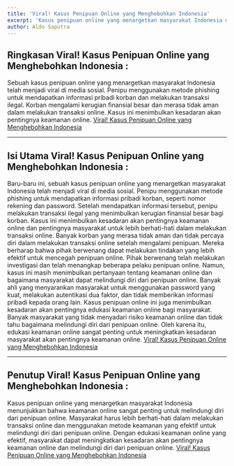 ```yaml
---
title: 'Viral! Kasus Penipuan Online yang Menghebohkan Indonesia'
excerpt: 'Kasus penipuan online yang menargetkan masyarakat Indonesia menjadi viral, menimbulkan kerugian finansial besar. Viral! Kasus Penipuan Online yang Menghebohkan Indonesia'
author: Aldo Saputra
---
```


## Ringkasan Viral! Kasus Penipuan Online yang Menghebohkan Indonesia :

Sebuah kasus penipuan online yang menargetkan masyarakat Indonesia telah menjadi viral di media sosial. Penipu menggunakan metode phishing untuk mendapatkan informasi pribadi korban dan melakukan transaksi ilegal. Korban mengalami kerugian finansial besar dan merasa tidak aman dalam melakukan transaksi online. Kasus ini menimbulkan kesadaran akan pentingnya keamanan online. [Viral! Kasus Penipuan Online yang Menghebohkan Indonesia](https://kae.co.id)

---

## Isi Utama Viral! Kasus Penipuan Online yang Menghebohkan Indonesia :

Baru-baru ini, sebuah kasus penipuan online yang menargetkan masyarakat Indonesia telah menjadi viral di media sosial. Penipu menggunakan metode phishing untuk mendapatkan informasi pribadi korban, seperti nomor rekening dan password. Setelah mendapatkan informasi tersebut, penipu melakukan transaksi ilegal yang menimbulkan kerugian finansial besar bagi korban.
Kasus ini menimbulkan kesadaran akan pentingnya keamanan online dan pentingnya masyarakat untuk lebih berhati-hati dalam melakukan transaksi online. Banyak korban yang merasa tidak aman dan tidak percaya diri dalam melakukan transaksi online setelah mengalami penipuan. Mereka berharap bahwa pihak berwenang dapat melakukan tindakan yang lebih efektif untuk mencegah penipuan online.
Pihak berwenang telah melakukan investigasi dan telah menangkap beberapa pelaku penipuan online. Namun, kasus ini masih menimbulkan pertanyaan tentang keamanan online dan bagaimana masyarakat dapat melindungi diri dari penipuan online. Banyak ahli yang menyarankan masyarakat untuk menggunakan password yang kuat, melakukan autentikasi dua faktor, dan tidak memberikan informasi pribadi kepada orang lain.
Kasus penipuan online ini juga menimbulkan kesadaran akan pentingnya edukasi keamanan online bagi masyarakat. Banyak masyarakat yang tidak menyadari risiko keamanan online dan tidak tahu bagaimana melindungi diri dari penipuan online. Oleh karena itu, edukasi keamanan online sangat penting untuk meningkatkan kesadaran masyarakat akan pentingnya keamanan online. [Viral! Kasus Penipuan Online yang Menghebohkan Indonesia](https://kae.co.id)

---

## Penutup Viral! Kasus Penipuan Online yang Menghebohkan Indonesia :

Kasus penipuan online yang menargetkan masyarakat Indonesia menunjukkan bahwa keamanan online sangat penting untuk melindungi diri dari penipuan online. Masyarakat harus lebih berhati-hati dalam melakukan transaksi online dan menggunakan metode keamanan yang efektif untuk melindungi diri dari penipuan online. Dengan edukasi keamanan online yang efektif, masyarakat dapat meningkatkan kesadaran akan pentingnya keamanan online dan melindungi diri dari penipuan online. [Viral! Kasus Penipuan Online yang Menghebohkan Indonesia](https://kae.co.id)

